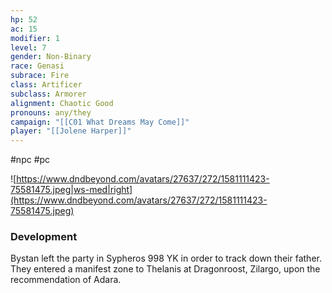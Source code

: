 ```yaml
---
hp: 52
ac: 15
modifier: 1
level: 7
gender: Non-Binary
race: Genasi
subrace: Fire
class: Artificer
subclass: Armorer
alignment: Chaotic Good
pronouns: any/they
campaign: "[[C01 What Dreams May Come]]"
player: "[[Jolene Harper]]"
---
```

 #npc #pc 

![https://www.dndbeyond.com/avatars/27637/272/1581111423-75581475.jpeg|ws-med|right](https://www.dndbeyond.com/avatars/27637/272/1581111423-75581475.jpeg)

### Development

Bystan left the party in Sypheros 998 YK in order to track down their father. They entered a manifest zone to Thelanis at Dragonroost, Zilargo, upon the recommendation of Adara.
